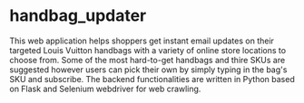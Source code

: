 # handbag_updater

This web application helps shoppers get instant email updates on their targeted Louis Vuitton handbags with a variety of online store locations to choose from. Some of the most hard-to-get handbags and thire SKUs are suggested however users can pick their own by simply typing in the bag's SKU and subscribe.
The backend functionalities are written in Python based on Flask and Selenium webdriver for web crawling. 
